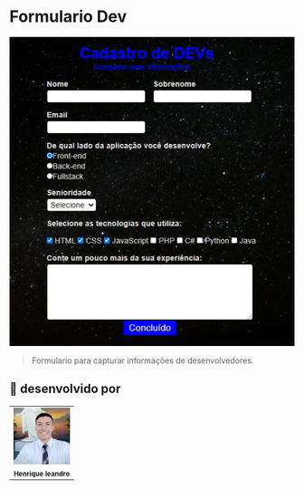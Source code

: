 
# Formulario Dev


<img src="./img/formulario-dev.png" alt="exemplo imagem">

> Formulario para capturar informações de desenvolvedores.

## 🤝 desenvolvido por

<table>
  <tr>
    <td align="center">
      <a href="#">
        <img src="./img/minha-foto.jpg" width="100px;" alt="foto henrique"/><br>
        <sub>
          <b>Henrique leandro</b>
        </sub>
      </a>
    </td>
  </tr>
</table>

